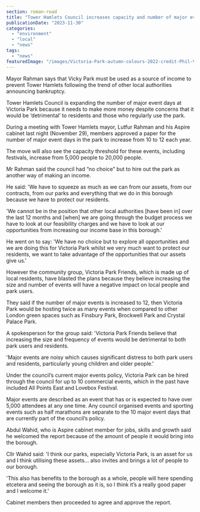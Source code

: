 ```yaml
---
section: roman-road
title: "Tower Hamlets Council increases capacity and number of major events allowed in Victoria Park"
publicationDate: "2023-11-30"
categories: 
  - "environment"
  - "local"
  - "news"
tags: 
  - "news"
featuredImage: "/images/Victoria-Park-autumn-colours-2022-credit-Phil-Verney-9.jpg"
---
```


Mayor Rahman says that Vicky Park must be used as a source of income to prevent Tower Hamlets following the trend of other local authorities announcing bankruptcy. 

Tower Hamlets Council is expanding the number of major event days at Victoria Park because it needs to make more money despite concerns that it would be ‘detrimental’ to residents and those who regularly use the park.

During a meeting with Tower Hamlets mayor, Lutfur Rahman and his Aspire cabinet last night (November 29), members approved a paper for the number of major event days in the park to increase from 10 to 12 each year.

The move will also see the capacity threshold for these events, including festivals, increase from 5,000 people to 20,000 people.

Mr Rahman said the council had “no choice” but to hire out the park as another way of making an income.

He said: 'We have to squeeze as much as we can from our assets, from our contracts, from our parks and everything that we do in this borough because we have to protect our residents.

'We cannot be in the position that other local authorities \[have been in\] over the last 12 months and \[when\] we are going through the budget process we have to look at our feasibility charges and we have to look at our opportunities from increasing our income base in this borough.'

He went on to say: 'We have no choice but to explore all opportunities and we are doing this for Victoria Park whilst we very much want to protect our residents, we want to take advantage of the opportunities that our assets give us.'

However the community group, Victoria Park Friends, which is made up of local residents, have blasted the plans because they believe increasing the size and number of events will have a negative impact on local people and park users.

They said if the number of major events is increased to 12, then Victoria Park would be hosting twice as many events when compared to other London green spaces such as Finsbury Park, Brockwell Park and Crystal Palace Park.

A spokesperson for the group said: 'Victoria Park Friends believe that increasing the size and frequency of events would be detrimental to both park users and residents.

'Major events are noisy which causes significant distress to both park users and residents, particularly young children and older people.'

Under the council’s current major events policy, Victoria Park can be hired through the council for up to 10 commercial events, which in the past have included All Points East and Lovebox Festival.

Major events are described as an event that has or is expected to have over 5,000 attendees at any one time. Any council organised events and sporting events such as half marathons are separate to the 10 major event days that are currently part of the council’s policy.

Abdul Wahid, who is Aspire cabinet member for jobs, skills and growth said he welcomed the report because of the amount of people it would bring into the borough.

Cllr Wahid said: 'I think our parks, especially Victoria Park, is an asset for us and I think utilising these assets… also invites and brings a lot of people to our borough.

'This also has benefits to the borough as a whole, people will here spending etcetera and seeing the borough as it is, so I think it’s a really good paper and I welcome it.'

Cabinet members then proceeded to agree and approve the report.

